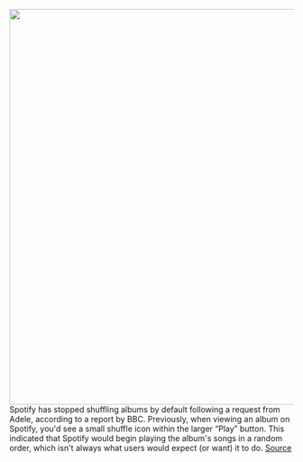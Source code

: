 <img src='https://cdn.vox-cdn.com/thumbor/Ffl754yuq54F-l007jyr3Lq80iM=/0x0:4135x2757/1200x800/filters:focal(1738x1049:2398x1709)/cdn.vox-cdn.com/uploads/chorus_image/image/70174329/1236478389.0.jpg' width='700px' /><br/>
Spotify has stopped shuffling albums by default following a request from Adele, according to a report by BBC. Previously, when viewing an album on Spotify, you'd see a small shuffle icon within the larger “Play” button. This indicated that Spotify would begin playing the album's songs in a random order, which isn't always what users would expect (or want) it to do.
<a href='https://www.theverge.com/2021/11/21/22794838/spotify-adele-stop-shuffling-albums'> Source <a/>